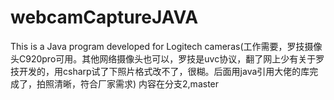 # webcamCaptureJAVA
This is a Java program developed for Logitech cameras(工作需要，罗技摄像头C920pro可用。其他网络摄像头也可以，罗技是uvc协议，翻了网上少有关于罗技开发的，用csharp试了下照片格式改不了，很糊。后面用java引用大佬的库完成了，拍照清晰，符合厂家需求)
内容在分支2,master
